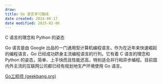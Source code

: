 ```yaml
---
draw:
title: Go 语言学习路线
date created: 2024-06-17
date modified: 2025-02-06
---
```


 C 语言的理念和 Python 的姿态

<!-- more -->

Go 语言是由 Google 出品的一门通用型计算机编程语言。作为在近年来快速崛起的编程语言，Go 已经成功跻身主流编程语言的行列。它有着 C 语言的理念和 Python 的姿态，简单、上手快而且性能还高，特别适合并行和异步编程。目前国内外主流的互联网公司都已经有规划地生产环境使用 Go 语言。

[Go工程师 (geekbang.org)](https://time.geekbang.org/learning/path-detail/11)
